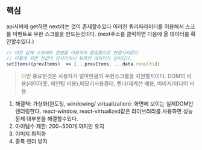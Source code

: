 ## 핵심
api서버에 get하면 next라는 것이 존재할수있다 이러한 쿼리파라미터를 이용해서 스크롤 이벤트로 무한 스크롤을 만드는것이다. (next주소를 클릭하면 다음에 올 데이터를 확인할수있다.)

```jsx
// 이전 값에 스프레드 문법을 이용하여 합집합으로 연결시켜준다
// 이렇게 되면 전값이 안사라지니 위쪽의 데이터가 남아있다.
setItems((prevItems)  => [...prevItems, ...data.results])
```
> 다만 중요한것은 사용자가 얼마만큼의 무한스크롤을 지원할지이다. DOM의 비용(레이아웃, 페인팅 비용),메모리사용증대, 렌더/재계산 배용, 이미지/미디어 비용

1. 해결책: 가상화(윈도잉, windowing/ virtualization): 화면에 보이는 실제DOM만 렌더링한다. react-window,  react-virtualized같은 라이브러리를 사용하면  성능 문제 대부분을 해결할수있다.
2. 아이템수 제한: 200~500개 까지만 유지 
3. 이미지 최적화
4. 중복 렌더 방지